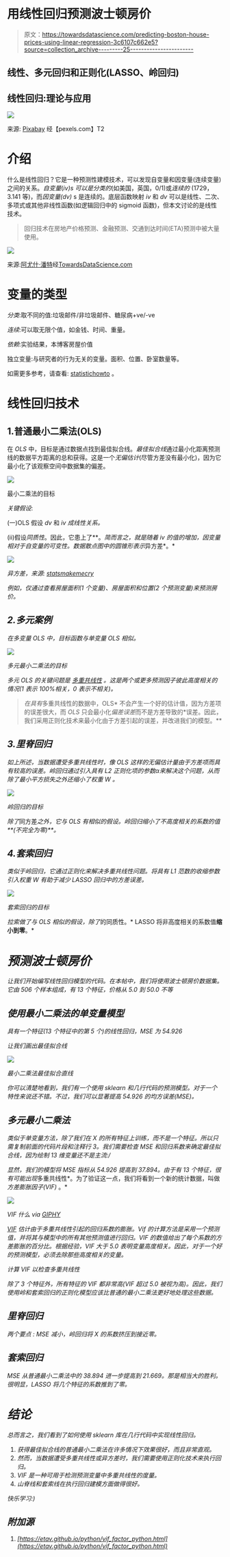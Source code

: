 # 用线性回归预测波士顿房价

> 原文：<https://towardsdatascience.com/predicting-boston-house-prices-using-linear-regression-3c6107c662e5?source=collection_archive---------25----------------------->

## 线性、多元回归和正则化(LASSO、岭回归)

## 线性回归:理论与应用

![](img/d57bfe876d32d95053a98341c36591e1.png)

来源: [Pixabay](https://www.pexels.com/@pixabay) 经【pexels.com】T2

# 介绍

什么是线性回归？它是一种预测性建模技术，可以发现自变量和因变量(连续变量)之间的关系。*自变量*(*iv)*s 可以是*分类的*(如美国，英国，0/1)或*连续的* (1729，3.141 等)，而*因变量(dv)* s 是连续的。底层函数映射 *iv* 和 *dv* 可以是线性、二次、多项式或其他非线性函数(如逻辑回归中的 sigmoid 函数)，但本文讨论的是线性技术。

> 回归技术在房地产价格预测、金融预测、交通到达时间(ETA)预测中被大量使用。

![](img/cf07e3ef802db937f7865e9f5862ea3b.png)

来源:[阿尤什·潘特](https://towardsdatascience.com/@NotAyushXD)经[TowardsDataScience.com](/introduction-to-linear-regression-and-polynomial-regression-f8adc96f31cb)

# 变量的类型

*分类*:取不同的值:垃圾邮件/非垃圾邮件、糖尿病+ve/-ve

*连续*:可以取无限个值，如金钱、时间、重量。

*依赖*:实验结果，本博客房屋价值

独立变量:与研究者的行为无关的变量。面积、位置、卧室数量等。

如需更多参考，请查看: [statistichowto](https://www.statisticshowto.com/probability-and-statistics/types-of-variables/) 。

# 线性回归技术

## 1.普通最小二乘法(OLS)

在 *OLS* 中，目标是通过数据点找到最佳拟合线。*最佳拟合线*通过最小化距离预测线的数据平方距离的总和获得。这是一个*无偏估计*(尽管方差没有最小化)，因为它最小化了该观察空间中数据集的偏差。

![](img/bb3b94b1115f9acc4cdc3ab5eb48f334.png)

最小二乘法的目标

*关键假设*:

(一)OLS 假设 *dv* 和 *iv 成线性关系。*

(ii)假设*同质性*。因此，它患上了[](http://www.statsmakemecry.com/smmctheblog/confusing-stats-terms-explained-heteroscedasticity-heteroske.html)**。*简而言之，就是随着 *iv* 的值的增加，因变量相对于自变量的可变性。数据散点图中的圆锥形表示*异方差*。*

*![](img/af5b6c825cbe989752280b8c617767ab.png)*

*异方差，来源: [statsmakemecry](http://www.statsmakemecry.com/smmctheblog/confusing-stats-terms-explained-heteroscedasticity-heteroske.html)*

*例如，仅通过查看房屋面积(1 个变量)、房屋面积和位置(2 个预测变量)来预测房价。*

## *2.多元案例*

*在多变量 *OLS* 中，目标函数与单变量 OLS 相似。*

*![](img/0b6c03eead382f7b8709b168150bd850.png)*

*多元最小二乘法的目标*

*多元 OLS 的关键问题是 [*多重共线性*](https://www.jmp.com/en_us/statistics-knowledge-portal/what-is-multiple-regression/multicollinearity.html) 。这是两个或更多预测因子彼此高度相关的情况(1 表示 100%相关，0 表示不相关)。*

> *在具有*多重共线性的数据中，OLS* 不会产生一个好的估计值，因为方差项的误差很大，而 *OLS* 只会最小化*偏差误差*而不是方差导致的*误差。因此，我们采用正则化技术来最小化由于方差引起的误差，并改进我们的模型。**

## *3.里脊回归*

*如上所述，当数据遭受多重共线性时，像 OLS 这样的无偏估计量由于方差项而具有较高的误差。岭回归通过引入具有 *L2* 正则化项的参数α来解决这个问题，从而除了最小平方损失之外还缩小了权重 *W* 。*

*![](img/883a3c22c9790565f731b7a95a310164.png)*

*岭回归的目标*

*除了*同方差*之外，它与 *OLS* 有相似的假设。岭回归缩小了不高度相关的系数的值**(不完全为零)**。*

## *4.套索回归*

*类似于岭回归，它通过正则化来解决多重共线性问题。将具有 *L1 范数*的收缩参数引入权重 W 有助于减少 LASSO 回归中的方差误差。*

*![](img/7e32af97a833cc3970377f470d1024b9.png)*

*套索回归的目标*

*拉索做了与 OLS 相似的假设，除了*的同质性。* LASSO 将非高度相关的系数值**缩小到零**。*

# *预测波士顿房价*

*让我们开始编写线性回归模型的代码。在本帖中，我们将使用波士顿房价数据集。它由 506 个样本组成，有 13 个特征，价格从 5.0 到 50.0 不等*

## *使用最小二乘法的单变量模型*

*具有一个特征(13 个特征中的第 5 个)的线性回归，MSE 为 54.926*

*让我们画出最佳拟合线*

*![](img/6c929a92a542bea461d1584844ba537d.png)*

*最小二乘法最佳拟合直线*

*你可以清楚地看到，我们有一个使用 sklearn 和几行代码的预测模型。对于一个特性来说还不错。不过，我们可以显著提高 54.926 的均方误差(MSE)。*

## *多元最小二乘法*

*类似于单变量方法，除了我们在 *X* 的所有特征上训练，而不是一个特征。所以只需复制前面的代码片段和注释行 3。我们需要检查 MSE 和回归系数来确定最佳拟合线，因为绘制 13 维变量还不是主流:/*

*显然，我们的模型将 MSE 指标从 54.926 提高到 37.894。由于有 13 个特征，很有可能出现*多重共线性*。为了验证这一点，我们将看到一个新的统计数据，叫做*方差膨胀因子(VIF)* 。*

*![](img/b686697f680088b796f91bb5e1398877.png)*

*VIF 什么 via [GIPHY](https://giphy.com/gifs/emma-mila-stauffer-VeB9ieebylsaN5Jw8p)*

*[VIF](https://www.statisticshowto.com/variance-inflation-factor/) 估计由于多重共线性引起的回归系数的膨胀。Vif 的计算方法是采用一个预测值，并将其与模型中的所有其他预测值进行回归。VIF 的数值给出了每个系数的方差膨胀的百分比。根据经验，VIF 大于 5.0 表明变量高度相关。因此，对于一个好的预测模型，必须去除那些高度相关的变量。*

*计算 VIF 以检查多重共线性*

*除了 3 个特征外，所有特征的 VIF 都非常高(VIF 超过 5.0 被视为高)。因此，我们使用岭和套索回归的正则化模型应该比普通的最小二乘法更好地处理这些数据。*

## *里脊回归*

**两个要点* : *MSE* 减小，岭回归将 X 的系数挤压到接近零。*

## *套索回归*

*MSE 从普通最小二乘法中的 38.894 进一步提高到 21.669。那是相当大的胜利。很明显，LASSO 将几个特征的系数推到了零。*

# *结论*

*总而言之，我们看到了如何使用 sklearn 库在几行代码中实现线性回归。*

1.  *获得最佳拟合线的普通最小二乘法在许多情况下效果很好，而且非常直观。*
2.  *然而，当数据遭受多重共线性或异方差时，我们需要使用正则化技术来执行回归。*
3.  *VIF 是一种可用于检测预测变量中多重共线性的度量。*
4.  *山脊线和套索线在执行回归建模方面做得很好。*

*快乐学习:)*

## *附加源*

1.  *[https://etav.github.io/python/vif_factor_python.html](https://etav.github.io/python/vif_factor_python.html)*